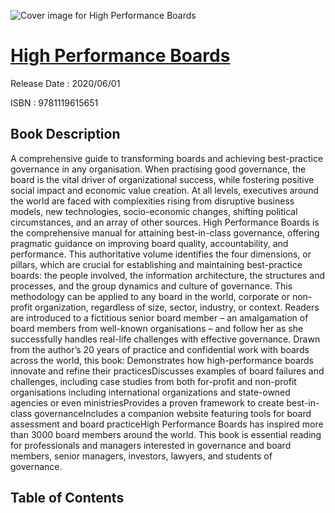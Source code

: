 ![Cover image for High Performance Boards](https://imgdetail.ebookreading.net/cover/cover/202109/EB9781119615651.jpg)

[High Performance Boards](https://ebookreading.net/view/book/High+Performance+Boards-EB9781119615651_1.html "High Performance Boards")
====================================================================================================================

Release Date : 2020/06/01

ISBN : 9781119615651

Book Description
-----------------

A comprehensive guide to transforming boards and achieving best-practice governance in any organisation.
When practising good governance, the board is the vital driver of organizational success, while fostering positive social impact and economic value creation. At all levels, executives around the world are faced with complexities rising from disruptive business models, new technologies, socio-economic changes, shifting political circumstances, and an array of other sources. High Performance Boards&nbsp;is the comprehensive manual for attaining best-in-class governance, offering pragmatic guidance on improving board quality, accountability, and performance.
This authoritative volume identifies the four dimensions, or pillars, which are crucial for establishing and maintaining best-practice boards: the people involved, the information architecture, the structures and processes, and the group dynamics and culture of governance. This methodology can be applied to any board in the world, corporate or non-profit organization, regardless of size, sector, industry, or context. Readers are introduced to a fictitious senior board member – an amalgamation of board members from well-known organisations – and follow her as she successfully handles real-life challenges with effective governance. Drawn from the author’s 20 years of practice and confidential work with boards across the world, this book:
Demonstrates how high-performance boards innovate and refine their practicesDiscusses examples of board failures and challenges, including case studies from both for-profit and non-profit organisations including international organizations and state-owned agencies or even ministriesProvides a proven framework to create best-in-class governanceIncludes a companion website featuring tools for board assessment and board practiceHigh Performance Boards&nbsp;has inspired more than 3000 board members around the world. This book is essential reading for professionals and managers interested in governance and board members, senior managers, investors, lawyers, and students of governance.


Table of Contents
-----------------

